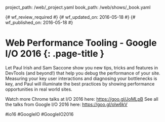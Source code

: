 project_path: /web/_project.yaml
book_path: /web/shows/_book.yaml

{# wf_review_required #}
{# wf_updated_on: 2016-05-18 #}
{# wf_published_on: 2016-05-18 #}

# Web Performance Tooling  - Google I/O 2016 {: .page-title }

Let Paul Irish and Sam Saccone show you new tips, tricks and features in DevTools (and beyond!) that help you debug the performance of your site. Measuring your key user interactions and diagnosing your bottlenecks is key, and Paul will illuminate the best practices by showing performance opportunities in real world sites.

Watch more Chrome talks at I/O 2016 here: https://goo.gl/JoMLpB 
See all the talks from Google I/O 2016 here: https://goo.gl/olw6kV

#io16 #GoogleIO #GoogleIO2016
